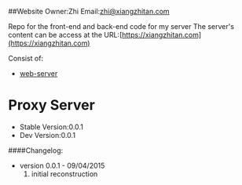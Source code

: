 ##Website
Owner:Zhi
Email:zhi@xiangzhitan.com

Repo for the front-end and back-end code for my server
The server's content can be access at the URL:[https://xiangzhitan.com](https://xiangzhitan.com)

Consist of:
* [web-server](./web-server/README.md)


Proxy Server
============
* Stable Version:0.0.1
* Dev Version:0.0.1 

####Changelog:
- version 0.0.1 - 09/04/2015
	1. initial reconstruction
